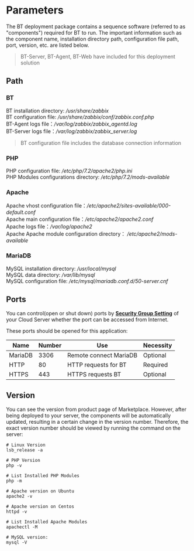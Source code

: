 # Parameters

The BT deployment package contains a sequence software (referred to as "components") required for BT to run. The important information such as the component name, installation directory path, configuration file path, port, version, etc. are listed below.

> BT-Server, BT-Agent, BT-Web have included for this deployment solution

## Path

### BT

BT installation directory: */usr/share/zabbix*  
BT configuration file: */usr/share/zabbix/conf/zabbix.conf.php*    
BT-Agent logs file：*/var/log/zabbix/zabbix_agentd.log*     
BT-Server logs file：*/var/log/zabbix/zabbix_server.log*  

> BT configuration file includes the database connection information

### PHP

PHP configuration file: */etc/php/7.2/apache2/php.ini*  
PHP Modules configurations directory: */etc/php/7.2/mods-available*

### Apache

Apache vhost configuration file：*/etc/apache2/sites-available/000-default.conf*  
Apache main configuration file：*/etc/apache2/apache2.conf*  
Apache logs file：*/var/log/apache2*  
Apache Apache module configuration directory： */etc/apache2/mods-available*

### MariaDB

MySQL installation directory: */usr/local/mysql*  
MySQL data directory: */var/lib/mysql*  
MySQL configuration file: */etc/mysql/mariadb.conf.d/50-server.cnf*    

## Ports

You can control(open or shut down) ports by **[Security Group Setting](https://support.websoft9.com/docs/faq/tech-instance.html)** of your Cloud Server whether the port can be accessed from Internet.

These ports should be opened for this application:

| Name | Number | Use |  Necessity |
| --- | --- | --- | --- |
| MariaDB | 3306 | Remote connect MariaDB | Optional |
| HTTP | 80 | HTTP requests for BT | Required |
| HTTPS | 443 | HTTPS requests BT | Optional |

## Version

You can see the version from product page of Marketplace. However, after being deployed to your server, the components will be automatically updated, resulting in a certain change in the version number. Therefore, the exact version number should be viewed by running the command on the server:

```shell
# Linux Version
lsb_release -a

# PHP Version
php -v

# List Installed PHP Modules
php -m

# Apache version on Ubuntu
apache2 -v

# Apache version on Centos
httpd -v

# List Installed Apache Modules
apachectl -M

# MySQL version:
mysql -V
```
